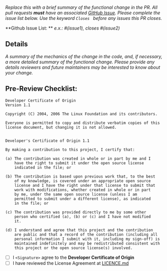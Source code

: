 _Replace this with a brief summary of the functional change in the PR. All pull requests **must** have an associated [GitHub Issue](https://github.com/kullna/editor/issues/new). Please complete the issue list below. Use the keyword `Closes ` before any issues this PR closes._

**Github Issue List: ** _e.x.: #(issue1), closes #(issue2)_

## Details

_A summary of the mechanics of the change in the code, and, if necessary, a more detailed summary of the functional change. Please provide any details reviewers and future maintainers may be interested to know about your change._

## Pre-Review Checklist:

```
Developer Certificate of Origin
Version 1.1

Copyright (C) 2004, 2006 The Linux Foundation and its contributors.

Everyone is permitted to copy and distribute verbatim copies of this
license document, but changing it is not allowed.


Developer's Certificate of Origin 1.1

By making a contribution to this project, I certify that:

(a) The contribution was created in whole or in part by me and I
    have the right to submit it under the open source license
    indicated in the file; or

(b) The contribution is based upon previous work that, to the best
    of my knowledge, is covered under an appropriate open source
    license and I have the right under that license to submit that
    work with modifications, whether created in whole or in part
    by me, under the same open source license (unless I am
    permitted to submit under a different license), as indicated
    in the file; or

(c) The contribution was provided directly to me by some other
    person who certified (a), (b) or (c) and I have not modified
    it.

(d) I understand and agree that this project and the contribution
    are public and that a record of the contribution (including all
    personal information I submit with it, including my sign-off) is
    maintained indefinitely and may be redistributed consistent with
    this project or the open source license(s) involved.
```

- [ ] I `<Signature>` agree to the **Developer Certificate of Origin**
- [ ] I have reviewed the License Agreement at [LICENCE.md](https://github.com/kullna/editor/blob/main/LICENSE.md)
